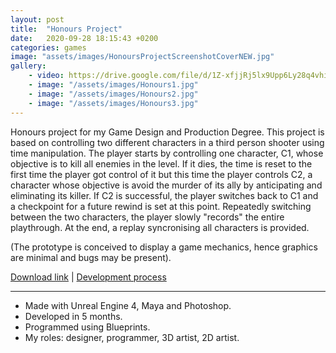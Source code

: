 ```yaml
---
layout: post
title:  "Honours Project"
date:   2020-09-28 18:15:43 +0200
categories: games
image: "assets/images/HonoursProjectScreenshotCoverNEW.jpg"
gallery: 
    - video: https://drive.google.com/file/d/1Z-xfjjRj5lx9Upp6Ly28q4vhiN4e0RZR/preview
    - image: "/assets/images/Honours1.jpg"
    - image: "/assets/images/Honours2.jpg"
    - image: "/assets/images/Honours3.jpg"
---
```


Honours project for my Game Design and Production Degree. This project is based on controlling two different characters in a third person shooter using time manipulation. The player starts by controlling one character, C1, whose objective is to kill all enemies in the level. If it dies, the time is reset to the first time the player got control of it but this time the player controls C2, a character whose objective is avoid the murder of its ally by anticipating and eliminating its killer. If C2 is successful, the player switches back to C1 and a checkpoint for a future rewind is set at this point. Repeatedly switching between the two characters, the player slowly "records" the entire playthrough. At the end, a replay syncronising all characters is provided.

(The prototype is conceived to display a game mechanics, hence graphics are minimal and bugs may be present).

[Download link](https://drive.google.com/open?id=17BO5ZDP-_ly-NHyFCzwilobFYQ_SFqw2) | 
[Development process](https://drive.google.com/open?id=1S0TPMUV3GOqJ-ycuRf-hgZWrctQDJ4h_)

----

- Made with Unreal Engine 4, Maya and Photoshop.
- Developed in 5 months.
- Programmed using Blueprints.
- My roles: designer, programmer, 3D artist, 2D artist.

